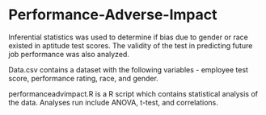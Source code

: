 # Performance-Adverse-Impact

Inferential statistics was used to determine if bias due to gender or race existed in aptitude test scores. The validity of the test in predicting future job performance was also analyzed.

Data.csv contains a dataset with the following variables - employee test score, performance rating, race, and gender.

performanceadvimpact.R is a R script which contains statistical analysis of the data. Analyses run include ANOVA, t-test, and correlations.
